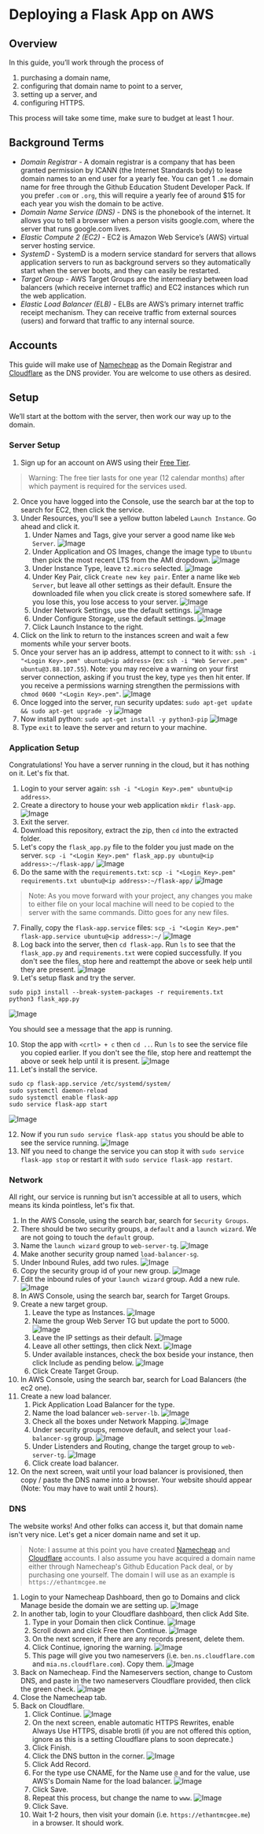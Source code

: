 # Deploying a Flask App on AWS

## Overview

In this guide, you’ll work through the process of

1. purchasing a domain name,
2. configuring that domain name to point to a server,
3. setting up a server, and
4. configuring HTTPS.

This process will take some time, make sure to budget at least 1 hour.

## Background Terms

- _Domain Registrar_ - A domain registrar is a company that has been granted permission by ICANN (the Internet Standards body) to lease domain names to an end user for a yearly fee. You can get 1 `.me` domain name for free through the Github Education Student Developer Pack. If you prefer `.com` or `.org`, this will require a yearly fee of around $15 for each year you wish the domain to be active.
- _Domain Name Service (DNS)_ - DNS is the phonebook of the internet. It allows you to tell a browser when a person visits google.com, where the server that runs google.com lives.
- _Elastic Compute 2 (EC2)_ - EC2 is Amazon Web Service’s (AWS) virtual server hosting service.
- _SystemD_ - SystemD is a modern service standard for servers that allows application servers to run as background servers so they automatically start when the server boots, and they can easily be restarted.
- _Target Group_ - AWS Target Groups are the intermediary between load balancers (which receive internet traffic) and EC2 instances which run the web application.
- _Elastic Load Balancer (ELB)_ - ELBs are AWS’s primary internet traffic receipt mechanism. They can receive traffic from external sources (users) and forward that traffic to any internal source.

## Accounts

This guide will make use of [Namecheap](https://namecheap.com) as the Domain Registrar and [Cloudflare](https://cloudflare.com) as the DNS provider. You are welcome to use others as desired.

## Setup

We’ll start at the bottom with the server, then work our way up to the domain.

### Server Setup

1. Sign up for an account on AWS using their [Free Tier](https://aws.amazon.com/free).

> Warning: The free tier lasts for one year (12 calendar months) after which payment is required for the services used.

2. Once you have logged into the Console, use the search bar at the top to search for EC2, then click the service.
3. Under Resources, you'll see a yellow button labeled `Launch Instance`. Go ahead and click it.
   1. Under Names and Tags, give your server a good name like `Web Server`.
      ![Image](images/ec2/name-tags.png)
   2. Under Application and OS Images, change the image type to `Ubuntu` then pick the most recent LTS from the AMI dropdown.
      ![Image](images/ec2/ami.png)
   3. Under Instance Type, leave `t2.micro` selected.
      ![Image](images/ec2/instance-type.png)
   4. Under Key Pair, click `Create new key pair`. Enter a name like `Web Server`, but leave all other settings as their default. Ensure the downloaded file when you click create is stored somewhere safe. If you lose this, you lose access to your server.
      ![Image](images/ec2/create-key-pair.png)
   5. Under Network Settings, use the default settings.
      ![Image](images/ec2/network.png)
   6. Under Configure Storage, use the default settings.
      ![Image](images/ec2/storage.png)
   7. Click Launch Instance to the right.
4. Click on the link to return to the instances screen and wait a few moments while your server boots.
5. Once your server has an ip address, attempt to connect to it with: `ssh -i "<Login Key>.pem" ubuntu@<ip address>` (ex: `ssh -i "Web Server.pem" ubuntu@3.88.107.55`). Note: you may receive a warning on your first server connection, asking if you trust the key, type `yes` then hit enter. If you receive a permissions warning strengthen the permissions with `chmod 0600 "<Login Key>.pem"`.
   ![Image](images/server/connect.png)
6. Once logged into the server, run security updates: `sudo apt-get update && sudo apt-get upgrade -y`
   ![Image](images/server/update.png)
7. Now install python: `sudo apt-get install -y python3-pip`
   ![Image](images/server/install.png)
8. Type `exit` to leave the server and return to your machine.

### Application Setup

Congratulations! You have a server running in the cloud, but it has nothing on it. Let's fix that.

1. Login to your server again: `ssh -i "<Login Key>.pem" ubuntu@<ip address>`.
2. Create a directory to house your web application `mkdir flask-app`.
   ![Image](images/server/mkdir.png)
3. Exit the server.
4. Download this repository, extract the zip, then `cd` into the extracted folder.
5. Let's copy the `flask_app.py` file to the folder you just made on the server. `scp -i "<Login Key>.pem" flask_app.py ubuntu@<ip address>:~/flask-app/`
   ![Image](images/server/copy1.png)
6. Do the same with the `requirements.txt`: `scp -i "<Login Key>.pem" requirements.txt ubuntu@<ip address>:~/flask-app/`
   ![Image](images/server/copy2.png)

> Note: As you move forward with your project, any changes you make to either file on your local machine will need to be copied to the server with the same commands. Ditto goes for any new files.

7. Finally, copy the `flask-app.service` files: `scp -i "<Login Key>.pem" flask-app.service ubuntu@<ip address>:~/`
   ![Image](images/server/copy3.png)
8. Log back into the server, then `cd flask-app`. Run `ls` to see that the `flask_app.py` and `requirements.txt` were copied successfully. If you don't see the files, stop here and reattempt the above or seek help until they are present.
   ![Image](images/server/ls1.png)
9. Let's setup flask and try the server.

```
sudo pip3 install --break-system-packages -r requirements.txt
python3 flask_app.py
```

![Image](images/server/run-app.png)

You should see a message that the app is running.

10. Stop the app with `<crtl> + c` then `cd ..`. Run `ls` to see the service file you copied earlier. If you don't see the file, stop here and reattempt the above or seek help until it is present.
    ![Image](images/server/ls2.png)
11. Let's install the service.

```
sudo cp flask-app.service /etc/systemd/system/
sudo systemctl daemon-reload
sudo systemctl enable flask-app
sudo service flask-app start
```

![Image](images/server/service-setup.png)

12. Now if you run `sudo service flask-app status` you should be able to see the service running.
    ![Image](images/server/service-status.png)
13. NIf you need to change the service you can stop it with `sudo service flask-app stop` or restart it with `sudo service flask-app restart`.

### Network

All right, our service is running but isn't accessible at all to users, which means its kinda pointless, let's fix that.

1. In the AWS Console, using the search bar, search for `Security Groups`.
2. There should be two security groups, a `default` and a `launch wizard`. We are not going to touch the `default` group.
3. Name the `launch wizard` group to `web-server-tg`.
   ![Image](images/networking/sg-1.png)
4. Make another security group named `load-balancer-sg`.
5. Under Inbound Rules, add two rules.
   ![Image](images/networking/rules.png)
6. Copy the security group id of your new group.
   ![Image](images/networking/sg-2.png)
7. Edit the inbound rules of your `launch wizard` group. Add a new rule.
   ![Image](images/networking/new-rule.png)
8. In AWS Console, using the search bar, search for Target Groups.
9. Create a new target group.
   1. Leave the type as Instances.
      ![Image](images/networking/type.png)
   2. Name the group Web Server TG but update the port to 5000.
      ![Image](images/networking/name-port.png)
   3. Leave the IP settings as their default.
      ![Image](images/networking/ip.png)
   4. Leave all other settings, then click Next.
      ![Image](images/networking/other.png)
   5. Under available instances, check the box beside your instance, then click Include as pending below.
      ![Image](images/networking/include.png)
   6. Click Create Target Group.
10. In AWS Console, using the search bar, search for Load Balancers (the ec2 one).
11. Create a new load balancer.
    1. Pick Application Load Balancer for the type.
    2. Name the load balancer `web-server-lb`.
       ![Image](images/networking/lb-name.png)
    3. Check all the boxes under Network Mapping.
       ![Image](images/networking/lb-network-mapping.png)
    4. Under security groups, remove default, and select your `load-balancer-sg` group.
       ![Image](images/networking/lb-sg.png)
    5. Under Listenders and Routing, change the target group to `web-server-tg`.
       ![Image](images/networking/lb-listener.png)
    6. Click create load balancer.
12. On the next screen, wait until your load balancer is provisioned, then copy / paste the DNS name into a browser. Your website should appear (Note: You may have to wait until 2 hours).

### DNS

The website works! And other folks can access it, but that domain name isn't very nice. Let's get a nicer domain name and set it up.

> Note: I assume at this point you have created [Namecheap](https://namecheap.com) and [Cloudflare](https://cloudflare.com) accounts. I also assume you have acquired a domain name either through Namecheap's Github Education Pack deal, or by purchasing one yourself. The domain I will use as an example is `https://ethantmcgee.me`

1. Login to your Namecheap Dashboard, then go to Domains and click Manage beside the domain we are setting up.
   ![Image](images/dns/namecheap-1.png)
2. In another tab, login to your Cloudflare dashboard, then click Add Site.
   1. Type in your Domain then click Continue.
      ![Image](images/dns/cloudflare-1.png)
   2. Scroll down and click Free then Continue.
      ![Image](images/dns/cloudflare-2.png)
   3. On the next screen, if there are any records present, delete them.
   4. Click Continue, ignoring the warning.
      ![Image](images/dns/cloudflare-3.png)
   5. This page will give you two nameservers (i.e. `ben.ns.cloudflare.com` and `mia.ns.cloudflare.com`). Copy them.
      ![Image](images/dns/cloudflare-4.png)
3. Back on Namecheap. Find the Nameservers section, change to Custom DNS, and paste in the two nameservers Cloudflare provided, then click the green check.
   ![Image](images/dns/namecheap-2.png)
4. Close the Namecheap tab.
5. Back on Cloudflare.
   1. Click Continue.
      ![Image](images/dns/cloudflare-5.png)
   2. On the next screen, enable automatic HTTPS Rewrites, enable Always Use HTTPS, disable brotli (if you are not offered this option, ignore as this is a setting Cloudflare plans to soon deprecate.)
   3. Click Finish.
   4. Click the DNS button in the corner.
      ![Image](images/dns/cloudflare-6.png)
   5. Click Add Record.
   6. For the type use CNAME, for the Name use `@` and for the value, use AWS's Domain Name for the load balancer.
      ![Image](images/dns/cloudflare-7.png)
   7. Click Save.
   8. Repeat this process, but change the name to `www`.
      ![Image](images/dns/cloudflare-8.png)
   9. Click Save.
   10. Wait 1-2 hours, then visit your domain (i.e. `https://ethantmcgee.me`) in a browser. It should work.
